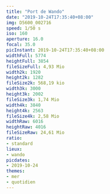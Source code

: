 ```yaml
---
title: "Port de Wando"
date: "2019-10-24T17:35:40+08:00"
img: D5600_002716
speed: 1/50 s
iso: 160
aperture: 16.0
focal: 35.0
picInstant: 2019-10-24T17:35:40+08:00
widthFull: 5774
heightFull: 3854
fileSizeFull: 4,93 Mio
width2k: 1920
height2k: 1282
fileSize2k: 568,19 kio
width3k: 3000
height3k: 2002
fileSize3k: 1,74 Mio
width4k: 3840
height4k: 2563
fileSize4k: 2,58 Mio
widthRaw: 6016
heightRaw: 4016
fileSizeRaw: 24,61 Mio
ratio:
- standard
lieux:
- wando
picdates:
- 2019-10-24
themes:
- mer
- quotidien
---
```


